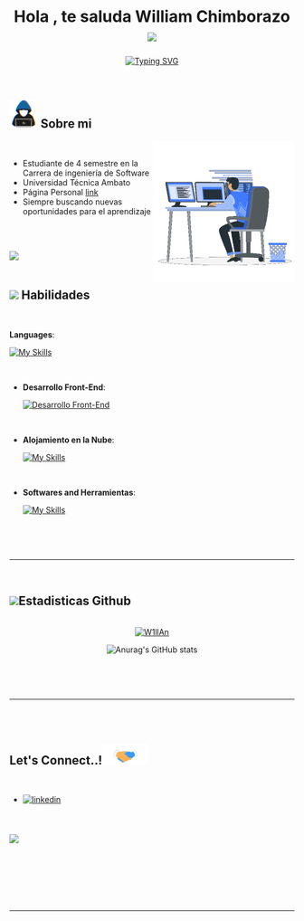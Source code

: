 
<h1 align="center"><b>Hola , te saluda William Chimborazo </b><img src="https://media.giphy.com/media/hvRJCLFzcasrR4ia7z/giphy.gif" width="35"></h1>
<!--  -->
<p align="center">
<a href="https://git.io/typing-svg"><img src="https://readme-typing-svg.demolab.com?font=Fira+Code&pause=1000&random=false&width=435&lines=Desarrollador+de+Software;Siempre+listo+para+nuevos+retos" alt="Typing SVG" /></a>
</p>


<br>



	
## <picture><img src = "https://github.com/0xAbdulKhalid/0xAbdulKhalid/raw/main/assets/mdImages/about_me.gif" width = 50px></picture> **Sobre mi**

<picture> <img align="right" src="https://github.com/0xAbdulKhalid/0xAbdulKhalid/raw/main/assets/mdImages/Right_Side.gif" width = 250px></picture>

<br>

- Estudiante de 4 semestre en la Carrera de ingeniería de Software
- Universidad Técnica Ambato
- Página Personal [link](https://w1llan.github.io/PerfilGitPage/)
- Siempre buscando nuevas oportunidades para el aprendizaje

<br><br>

<img src="https://user-images.githubusercontent.com/73097560/115834477-dbab4500-a447-11eb-908a-139a6edaec5c.gif"><br><br>

## <img src="https://media2.giphy.com/media/QssGEmpkyEOhBCb7e1/giphy.gif?cid=ecf05e47a0n3gi1bfqntqmob8g9aid1oyj2wr3ds3mg700bl&rid=giphy.gif" width ="25"><b> Habilidades</b>
<br>

<p align="center">

**Languages**:<p> 
    [![My Skills](https://skillicons.dev/icons?i=java)](https://skillicons.dev)  
  
<br>   
    
- **Desarrollo Front-End**:<p>
  [![Desarrollo Front-End](https://skillicons.dev/icons?i=js,html,css)](https://skillicons.dev)

<br>

- **Alojamiento en la Nube**:<p>

    [![My Skills](https://skillicons.dev/icons?i=azure,mysql)](https://skillicons.dev)
    
<br>

- **Softwares and Herramientas**:

    [![My Skills](https://skillicons.dev/icons?i=git,github,gitlab,vscode)](https://skillicons.dev)

<br>

<br>
<br>

-----

<br>


## <img src="https://media.giphy.com/media/iY8CRBdQXODJSCERIr/giphy.gif" width="35"><b>Estadisticas Github</b>
<br>

<div align="center">

<a href="https://github.com/W1llAn/">
  <img src="https://github-readme-stats.vercel.app/api/top-langs?username=W1llAn&show_icons=true&locale=en&layout=compact&line_height=20&title_color=7A7ADB&icon_color=2234AE&text_color=D3D3D3&bg_color=0,000000,130F40" width="400"  alt="W1llAn"/>

</a>

![Anurag's GitHub stats](https://github-readme-stats.vercel.app/api?username=IsmaelSailema20&count_private=true&show_icons=true&theme=radical&rank_icon=github)
</div>

<br>
<br>
<br>

-----

<br>
<br>

## <b> Let's Connect..!</b><img src="https://github.com/0xAbdulKhalid/0xAbdulKhalid/raw/main/assets/mdImages/handshake.gif" width ="80">
<br>
<div align='left'>

<ul>

<li>
<a href="https://www.linkedin.com/in/william-andr%C3%A9s-63bb67178/" target="_blank">
<img src="https://img.shields.io/badge/linkedi:  W1llAn-%2300acee.svg?color=405DE6&style=for-the-badge&logo=linkedin&logoColor=white" alt=linkedin style="margin-bottom: 5px;"/>
</a>
</li>

<br>
	
</ul>
</div>

<br>
<img src="https://user-images.githubusercontent.com/73097560/115834477-dbab4500-a447-11eb-908a-139a6edaec5c.gif">
<br>
<br>
<br>

<div align='center'>

</div>
<br>
<br>
<br>
<br>

---

<br>
